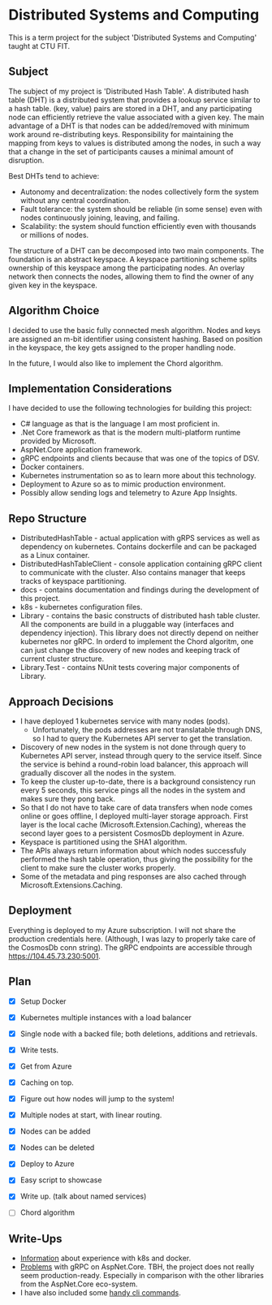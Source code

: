# Distributed Systems and Computing
This is a term project for the subject 'Distributed Systems and Computing' taught at CTU FIT.

## Subject
The subject of my project is 'Distributed Hash Table'. 
A distributed hash table (DHT) is a distributed system that provides a lookup service similar to a hash table. (key, value) pairs are stored in a DHT, and any participating node can efficiently retrieve the value associated with a given key. The main advantage of a DHT is that nodes can be added/removed with minimum work around re-distributing keys. Responsibility for maintaining the mapping from keys to values is distributed among the nodes, in such a way that a change in the set of participants causes a minimal amount of disruption.

Best DHTs tend to achieve:
* Autonomy and decentralization: the nodes collectively form the system without any central coordination.
* Fault tolerance: the system should be reliable (in some sense) even with nodes continuously joining, leaving, and failing.
* Scalability: the system should function efficiently even with thousands or millions of nodes.

The structure of a DHT can be decomposed into two main components. The foundation is an abstract keyspace. A keyspace partitioning scheme splits ownership of this keyspace among the participating nodes. An overlay network then connects the nodes, allowing them to find the owner of any given key in the keyspace.

## Algorithm Choice
I decided to use the basic fully connected mesh algorithm. Nodes and keys are assigned an m-bit identifier using consistent hashing. Based on position in the keyspace, the key gets assigned to the proper handling node.

In the future, I would also like to implement the Chord algorithm.

## Implementation Considerations
I have decided to use the following technologies for building this project:
* C# language as that is the language I am most proficient in.
* .Net Core framework as that is the modern multi-platform runtime provided by Microsoft.
* AspNet.Core application framework.
* gRPC endpoints and clients because that was one of the topics of DSV.
* Docker containers.
* Kubernetes instrumentation so as to learn more about this technology.
* Deployment to Azure so as to mimic production environment.
* Possibly allow sending logs and telemetry to Azure App Insights.

## Repo Structure
* DistributedHashTable - actual application with gRPS services as well as dependency on kubernetes. Contains dockerfile and can be packaged as a Linux container.
* DistributedHashTableClient - console application containing gRPC client to communicate with the cluster. Also contains manager that keeps tracks of keyspace partitioning.
* docs - contains documentation and findings during the development of this project.
* k8s - kubernetes configuration files.
* Library - contains the basic constructs of distributed hash table cluster. All the components are build in a pluggable way (interfaces and dependency injection). This library does not directly depend on neither kubernetes nor gRPC. In orderd to implement the Chord algoritm, one can just change the discovery of new nodes and keeping track of current cluster structure.
* Library.Test - contains NUnit tests covering major components of Library.

## Approach Decisions
* I have deployed 1 kubernetes service with many nodes (pods).
    * Unfortunately, the pods addresses are not translatable through DNS, so I had to query the Kubernetes API server to get the translation.
* Discovery of new nodes in the system is not done through query to Kubernetes API server, instead through query to the service itself. Since the service is behind a round-robin load balancer, this approach will gradually discover all the nodes in the system.
* To keep the cluster up-to-date, there is a background consistency run every 5 seconds, this service pings all the nodes in the system and makes sure they pong back.
* So that I do not have to take care of data transfers when node comes online or goes offline, I deployed multi-layer storage approach. First layer is the local cache (Microsoft.Extension.Caching), whereas the second layer goes to a persistent CosmosDb deployment in Azure.
* Keyspace is partitioned using the SHA1 algorithm.
* The APIs always return information about which nodes successfuly performed the hash table operation, thus giving the possibility for the client to make sure the cluster works properly.
* Some of the metadata and ping responses are also cached through Microsoft.Extensions.Caching.

## Deployment
Everything is deployed to my Azure subscription. I will not share the production credentials here. (Although, I was lazy to properly take care of the CosmosDb conn string). The gRPC endpoints are accessible through https://104.45.73.230:5001.

## Plan
- [x]  Setup Docker
- [x]  Kubernetes multiple instances with a load balancer
- [x]  Single node with a backed file; both deletions, additions and retrievals.
- [x]  Write tests. 
- [x]  Get from Azure
- [x]  Caching on top.
- [x]  Figure out how nodes will jump to the system!
- [x]  Multiple nodes at start, with linear routing.
- [x]  Nodes can be added
- [x]  Nodes can be deleted
- [x]  Deploy to Azure
- [x]  Easy script to showcase
- [x]  Write up. (talk about named services)

- [ ]  Chord algorithm

## Write-Ups
* [Information](Containarization.md) about experience with k8s and docker.
* [Problems](GRPC.md) with gRPC on AspNet.Core. TBH, the project does not really seem production-ready. Especially in comparison with the other libraries from the AspNet.Core eco-system.
* I have also included some [handy cli commands](commands.md). 